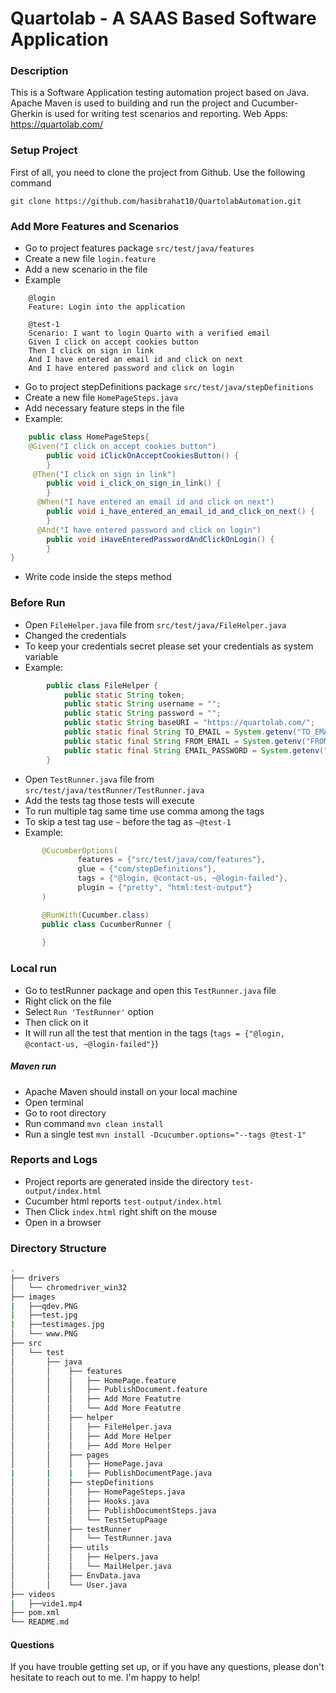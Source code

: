 # Quartolab - A SAAS Based Software Application

### Description
This is a Software Application testing automation project based on Java. 
Apache Maven is used to building and run the project and Cucumber-Gherkin is used for writing test scenarios and reporting.
Web Apps: https://quartolab.com/

### Setup Project
First of all, you need to clone the project from Github. Use the following command
```commandline
git clone https://github.com/hasibrahat10/QuartolabAutomation.git
```
### Add More Features and Scenarios 
- Go to project features package `src/test/java/features`
- Create a new file `login.feature`
- Add a new scenario in the file 
- Example
```gherkin
    @login
    Feature: Login into the application

    @test-1
    Scenario: I want to login Quarto with a verified email
    Given I click on accept cookies button
    Then I click on sign in link
    And I have entered an email id and click on next
    And I have entered password and click on login
```
- Go to project stepDefinitions package `src/test/java/stepDefinitions`
- Create a new file `HomePageSteps.java`
- Add necessary feature steps in the file
- Example:
```java
    public class HomePageSteps{
    @Given("I click on accept cookies button")
        public void iClickOnAcceptCookiesButton() {
        }
     @Then("I click on sign in link")
        public void i_click_on_sign_in_link() {
        }
      @When("I have entered an email id and click on next")
        public void i_have_entered_an_email_id_and_click_on_next() {
        }
      @And("I have entered password and click on login")
        public void iHaveEnteredPasswordAndClickOnLogin() {
        }
}
```
- Write code inside the steps method

### Before Run 
- Open `FileHelper.java` file from `src/test/java/FileHelper.java`
- Changed the credentials
- To keep your credentials secret please set your credentials as system variable
- Example:
```java
        public class FileHelper {
            public static String token;
            public static String username = "";
            public static String password = "";
            public static String baseURI = "https://quartolab.com/";
            public static final String TO_EMAIL = System.getenv("TO_EMAIL");
            public static final String FROM_EMAIL = System.getenv("FROM_EMAIL");
            public static final String EMAIL_PASSWORD = System.getenv("EMAIL_PASSWORD");
        }
```
- Open `TestRunner.java` file from `src/test/java/testRunner/TestRunner.java`
- Add the tests tag those tests will execute
- To run multiple tag same time use comma among the tags
- To skip a test tag use `~` before the tag as `~@test-1`
- Example: 
 ```java
        @CucumberOptions(
                features = {"src/test/java/com/features"},
                glue = {"com/stepDefinitions"},
                tags = {"@login, @contact-us, ~@login-failed"},
                plugin = {"pretty", "html:test-output"}
        )

        @RunWith(Cucumber.class)
        public class CucumberRunner {
        
        }
```
### Local run 
- Go to testRunner package and open this `TestRunner.java` file
- Right click on the file
- Select `Run 'TestRunner'` option
- Then click on it
- It will run all the test that mention in the tags (`tags = {"@login, @contact-us, ~@login-failed"}`)

##### Maven run
- Apache Maven should install on your local machine
- Open terminal
- Go to root directory
- Run command `mvn clean install `
- Run a single test `mvn install -Dcucumber.options="--tags @test-1"`

### Reports and Logs
- Project reports are generated inside the directory `test-output/index.html`
- Cucumber html reports `test-output/index.html`
- Then Click `index.html` right shift on the mouse 
- Open in a browser 
### Directory Structure
``` bash
.
├── drivers
│   └── chromedriver_win32
├── images
|   ├──qdev.PNG
|   ├──test.jpg
|   ├──testimages.jpg
│   └── www.PNG
├── src
│   └── test
│       ├── java
│       │    ├── features
│       │    │   ├── HomePage.feature
│       │    │   ├── PublishDocument.feature
│       │    │   ├── Add More Featutre
│       │    │   └── Add More Featutre
│       │    ├── helper
│       │    │   ├── FileHelper.java
│       │    │   ├── Add More Helper
│       │    │   ├── Add More Helper
│       │    ├── pages
│       │    │   ├── HomePage.java
|       |    |   ├── PublishDocumentPage.java
│       │    ├── stepDefinitions
│       │    │   ├── HomePageSteps.java
│       │    │   ├── Hooks.java
│       │    │   ├── PublishDocumentSteps.java
│       │    │   └── TestSetupPaage
│       │    ├── testRunner
│       │    │   └── TestRunner.java
│       │    ├── utils
│       │    │   ├── Helpers.java
│       │    │   └── MailHelper.java
│       │    ├── EnvData.java
│       │    └── User.java
├── videos
|   ├──vide1.mp4           
├── pom.xml
└── README.md
```
#### Questions
If you have trouble getting set up, or if you have any questions, please don't hesitate to reach out to me. 
I'm happy to help!


